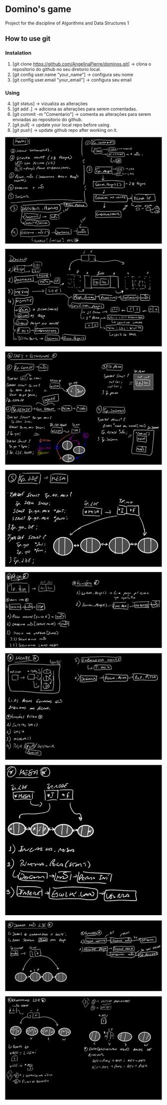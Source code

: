 # Domino's game 

Project for the discipline of Algorithms and Data Structures  1


## How to use git

### Instalation

1) [git clone https://github.com/AngelinaPierre/dominos.git] -> clona o repositorio do github no seu diretorio local.
2) [git config user.name "your_name"] -> configura seu nome
3) [git config user.email "your_email"] -> configura seu email

### Using

4) [git status] -> vizualiza as alterações
5) [git add .] -> adiciona as alterações para serem comentadas.
6) [git commit -m "Comentario"] -> comenta as alterações para serem enviadas ao repositorio do github.
7) [git pull] -> update your local repo before using.
8) [git push] -> update github repo after working on it.
   


![image 1](https://github.com/AngelinaPierre/dominos/blob/main/Docs/img/1.jpeg)
 
![image 2](https://github.com/AngelinaPierre/dominos/blob/main/Docs/img/2.jpeg)

![image 3](https://github.com/AngelinaPierre/dominos/blob/main/Docs/img/3.jpeg)

![image 4](https://github.com/AngelinaPierre/dominos/blob/main/Docs/img/4.jpeg)

![image 5](https://github.com/AngelinaPierre/dominos/blob/main/Docs/img/5.jpeg)

![image 6](https://github.com/AngelinaPierre/dominos/blob/main/Docs/img/6.jpeg)

![image 7](https://github.com/AngelinaPierre/dominos/blob/main/Docs/img/7.jpeg)

![image 8](https://github.com/AngelinaPierre/dominos/blob/main/Docs/img/8.jpeg)

![image 9](https://github.com/AngelinaPierre/dominos/blob/main/Docs/img/9.jpeg)











